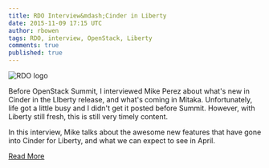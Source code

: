 ```yaml
---
title: RDO Interview&mdash;Cinder in Liberty
date: 2015-11-09 17:15 UTC
author: rbowen
tags: RDO, interview, OpenStack, Liberty
comments: true
published: true
---
```

![RDO logo](blog/rdo-logo.png)

Before OpenStack Summit, I interviewed Mike Perez about what's new in Cinder in the LIberty release, and what's coming in Mitaka. Unfortunately, life got a little busy and I didn't get it posted before Summit. However, with Liberty still fresh, this is still very timely content.

In this interview, Mike talks about the awesome new features that have gone into Cinder for Liberty, and what we can expect to see in April.

[Read More](https://www.rdoproject.org/blog/2015/11/mike-perez-cinder-in-liberty/)
